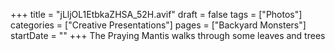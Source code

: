 +++
title = "jLljOL1EtbkaZHSA_52H.avif"
draft = false
tags = ["Photos"]
categories = ["Creative Presentations"]
pages = ["Backyard Monsters"]
startDate = ""
+++
 The Praying Mantis walks through some leaves and trees 
